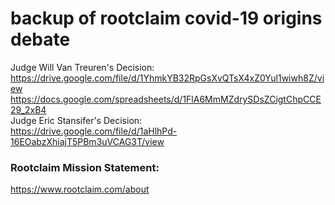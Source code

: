 # backup of rootclaim covid-19 origins debate
Judge Will Van Treuren's Decision:  
https://drive.google.com/file/d/1YhmkYB32RpGsXvQTsX4xZ0Yul1wiwh8Z/view  
https://docs.google.com/spreadsheets/d/1FlA6MmMZdrySDsZCigtChpCCE29_2xB4  
Judge Eric Stansifer's Decision:  
https://drive.google.com/file/d/1aHlhPd-16EOabzXhiajT5PBm3uVCAG3T/view  

### Rootclaim Mission Statement:
https://www.rootclaim.com/about

